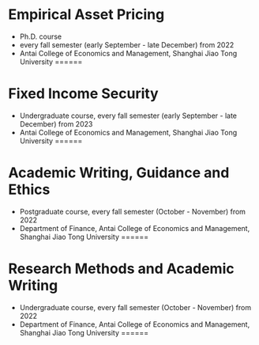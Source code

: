 Empirical Asset Pricing
======
* Ph.D. course
* every fall semester (early September - late December) from 2022
* Antai College of Economics and Management, Shanghai Jiao Tong University
======

Fixed Income Security
======
* Undergraduate course, every fall semester (early September - late December) from 2023
* Antai College of Economics and Management, Shanghai Jiao Tong University
======

Academic Writing, Guidance and Ethics
======
* Postgraduate course, every fall semester (October - November) from 2022
* Department of Finance, Antai College of Economics and Management, Shanghai Jiao Tong University
======

Research Methods and Academic Writing
======
* Undergraduate course, every fall semester (October - November) from 2022
* Department of Finance, Antai College of Economics and Management, Shanghai Jiao Tong University
======